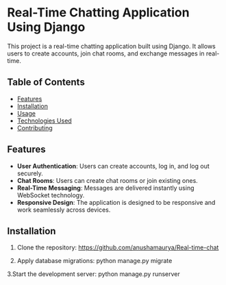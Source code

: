 # Real-Time Chatting Application Using Django

This project is a real-time chatting application built using Django. It allows users to create accounts, join chat rooms, and exchange messages in real-time.

## Table of Contents

- [Features](#features)
- [Installation](#installation)
- [Usage](#usage)
- [Technologies Used](#technologies-used)
- [Contributing](#contributing)

## Features

- **User Authentication**: Users can create accounts, log in, and log out securely.
- **Chat Rooms**: Users can create chat rooms or join existing ones.
- **Real-Time Messaging**: Messages are delivered instantly using WebSocket technology.
- **Responsive Design**: The application is designed to be responsive and work seamlessly across devices.

## Installation

1. Clone the repository:
   https://github.com/anushamaurya/Real-time-chat
   
2. Apply database migrations:
  python manage.py migrate

3.Start the development server:
python manage.py runserver
